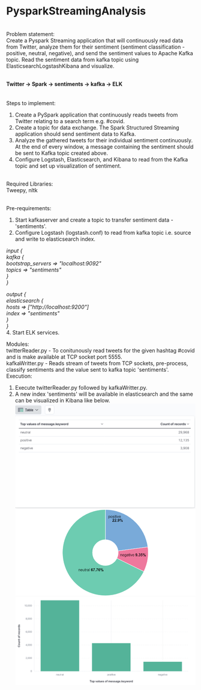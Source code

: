 # PysparkStreamingAnalysis
<br />
Problem statement:<br />
Create a Pyspark Streaming application that will continuously read data from Twitter, analyze them for their sentiment (sentiment classification - positive, neutral, negative), and send the sentiment values to Apache Kafka topic. Read the sentiment data from kafka topic using ElasticsearchLogstashKibana and visualize.
<br /><br />
    
   **Twitter -> Spark -> sentiments -> kafka -> ELK** <br />
   <br /><br />
Steps to implement: <br />
1. Create a PySpark application that continuously reads tweets from Twitter relating to a search term e.g. #covid.
2. Create a topic for data exchange. The Spark Structured Streaming application should send sentiment data to Kafka.
3. Analyze the gathered tweets for their individual sentiment continuously. At the end of every window, a message containing the sentiment
should be sent to Kafka topic created above.
4. Configure Logstash, Elasticsearch, and Kibana to read from the Kafka topic and set up visualization of sentiment.
<br />
Required Libraries: <br/>
Tweepy,
nltk <br/><br/>

Pre-requirements: <br />
1. Start kafkaserver and create a topic to transfer sentiment data - 'sentiments'.
2. Configure Logstash (logstash.conf) to read from kafka topic i.e. source and write to elasticsearch index. <br/>

*input {*<br/>
 *kafka {* <br/>
    *bootstrap_servers => "localhost:9092"*
    <br/>
    *topics => "sentiments"*
    <br/>
    *}* 
    <br />
*}* <br/>

*output {* <br />
  *elasticsearch {* <br />
    *hosts => ["http://localhost:9200"]* <br/>
	*index => "sentiments"* <br/>
  *}*<br/>
*}<br/>*
4. Start ELK services.

Modules: <br />
twitterReader.py - To conitunously read tweets for the given hashtag #covid and is make available at TCP socket port 5555.
<br />
kafkaWritter.py - Reads stream of tweets from TCP sockets, pre-process, classify sentiments and the value sent to kafka topic 'sentiments'.
<br />
Execution: <br/>
1. Execute twitterReader.py followed by kafkaWritter.py.
2. A new index 'sentiments' will be available in elasticsearch and the same can be visualized in Kibana like below. <br/>
![alt text](./1.png)<br/>
![alt text](./2.png)<br/>
![alt text](./3.png)


